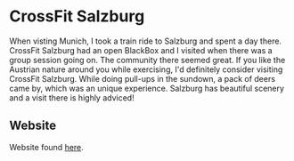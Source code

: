 # CrossFit Salzburg

When visting Munich, I took a train ride to Salzburg and spent a day there. CrossFit Salzburg had an open BlackBox and I visited when there was a group session going on. The community there seemed great. If you like the Austrian nature around you while exercising, I'd definitely consider visiting CrossFit Salzburg. While doing pull-ups in the sundown, a pack of deers came by, which was an unique experience. Salzburg has beautiful scenery and a visit there is highly adviced! 

## Website

Website found [here](https://www.crossfitsalzburg.at/).